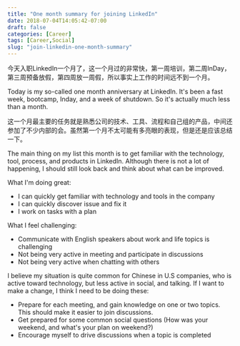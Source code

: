 ```yaml
---
title: "One month summary for joining LinkedIn"
date: 2018-07-04T14:05:42-07:00
draft: false
categories: [Career]
tags: [Career,Social]
slug: "join-linkedin-one-month-summary"
---
```


今天入职LinkedIn一个月了，这一个月过的非常快，第一周培训，第二周InDay，第三周预备放假，第四周放一周假，所以事实上工作的时间远不到一个月。

Today is my so-called one month anniversary at LinkedIn. It's been a fast week, bootcamp, Inday, and a week of shutdown. So it's actually much less than a month.

<!--more-->

这一个月最主要的任务就是熟悉公司的技术、工具、流程和自己组的产品，中间还参加了不少内部的会。虽然第一个月不太可能有多亮眼的表现，但是还是应该总结一下。

The main thing on my list this month is to get familiar with the technology, tool, process, and products in LinkedIn. Although there is not a lot of happening, I should still look back and think about what can be improved.

What I'm doing great:

- I can quickly get familiar with technology and tools in the company
- I can quickly discover issue and fix it
- I work on tasks with a plan

What I feel challenging:

- Communicate with English speakers about work and life topics is challenging
- Not being very active in meeting and participate in discussions
- Not being very active when chatting with others

I believe my situation is quite common for Chinese in U.S companies, who is active toward technology, but less active in social, and talking. If I want to make a change, I think I need to be doing these:

- Prepare for each meeting, and gain knowledge on one or two topics. This should make it easier to join discussions.
- Get prepared for some common social questions (How was your weekend, and what's your plan on weekend?)
- Encourage myself to drive discussions when a topic is completed
